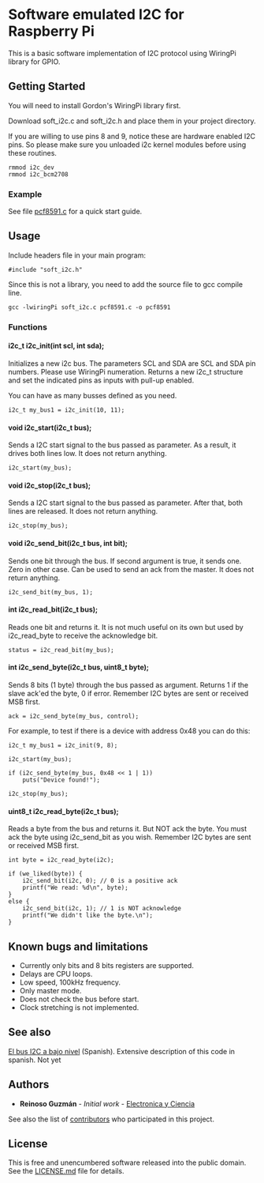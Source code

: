 # Software emulated I2C for Raspberry Pi

This is a basic software implementation of I2C protocol using WiringPi library for GPIO.

## Getting Started

You will need to install Gordon's WiringPi library first. 

Download soft_i2c.c and soft_i2c.h and place them in your project directory.

If you are willing to use pins 8 and 9, notice these are hardware enabled I2C pins. So please make sure you unloaded i2c kernel modules before using these routines.

```
rmmod i2c_dev 
rmmod i2c_bcm2708
```

### Example

See file [pcf8591.c](pcf8591.c) for a quick start guide.


## Usage

Include headers file in your main program:
```
#include "soft_i2c.h"
```

Since this is not a library, you need to add the source file to gcc compile line.
```
gcc -lwiringPi soft_i2c.c pcf8591.c -o pcf8591
```

### Functions

#### i2c_t i2c_init(int scl, int sda);

Initializes a new i2c bus. The parameters SCL and SDA are SCL and SDA pin numbers. Please use WiringPi numeration. 
Returns a new i2c_t structure and set the indicated pins as inputs with pull-up enabled.

You can have as many busses defined as you need.

```
i2c_t my_bus1 = i2c_init(10, 11);
```

#### void i2c_start(i2c_t bus);

Sends a I2C start signal to the bus passed as parameter. As a result, it drives both lines low. It does not return anything.

```
i2c_start(my_bus);
```

#### void i2c_stop(i2c_t bus);

Sends a I2C start signal to the bus passed as parameter. After that, both lines are released. It does not return anything.

```
i2c_stop(my_bus);
```

#### void i2c_send_bit(i2c_t bus, int bit);

Sends one bit through the bus. If second argument is true, it sends one. Zero in other case. 
Can be used to send an ack from the master. It does not return anything.

```
i2c_send_bit(my_bus, 1);
```

#### int i2c_read_bit(i2c_t bus);

Reads one bit and returns it. It is not much useful on its own but used by i2c_read_byte to receive the acknowledge bit.

```
status = i2c_read_bit(my_bus);
```

#### int i2c_send_byte(i2c_t bus, uint8_t byte);

Sends 8 bits (1 byte) through the bus passed as argument. Returns 1 if the slave ack'ed the byte, 0 if error.
Remember I2C bytes are sent or received MSB first.

```
ack = i2c_send_byte(my_bus, control);
```

For example, to test if there is a device with address 0x48 you can do this:

```
i2c_t my_bus1 = i2c_init(9, 8);

i2c_start(my_bus);

if (i2c_send_byte(my_bus, 0x48 << 1 | 1))
	puts("Device found!");

i2c_stop(my_bus);
```


#### uint8_t i2c_read_byte(i2c_t bus);

Reads a byte from the bus and returns it. But NOT ack the byte. You must ack the byte using i2c_send_bit as you wish.
Remember I2C bytes are sent or received MSB first.

```
int byte = i2c_read_byte(i2c);

if (we_liked(byte)) {
	i2c_send_bit(i2c, 0); // 0 is a positive ack
	printf("We read: %d\n", byte);
}
else {
	i2c_send_bit(i2c, 1); // 1 is NOT acknowledge
	printf("We didn't like the byte.\n");
}

```


## Known bugs and limitations

* Currently only bits and 8 bits registers are supported.
* Delays are CPU loops.
* Low speed, 100kHz frequency.
* Only master mode.
* Does not check the bus before start.
* Clock stretching is not implemented.

## See also

[El bus I2C a bajo nivel](http://electronicayciencia.blogspot.com/) (Spanish). Extensive description of this code in spanish. Not yet

## Authors

* **Reinoso Guzmán** - *Initial work* - [Electronica y Ciencia](http://electronicayciencia.blogspot.com/)

See also the list of [contributors](https://github.com/electronicayciencia/wPi_soft_i2c/graphs/contributors) who participated in this project.

## License

This is free and unencumbered software released into the public domain. See the [LICENSE.md](LICENSE.md) file for details.

